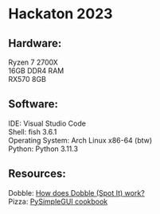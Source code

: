 <h1>Hackaton 2023</h1>
                 
<h2>Hardware:</h2>                                                                     
    Ryzen 7 2700X <br>
    16GB DDR4 RAM <br>
    RX570 8GB <br>

<h2>Software:</h2>
    IDE: Visual Studio Code <br>
    Shell: fish 3.6.1 <br>
    Operating System: Arch Linux x86-64 (btw) <br>
    Python: Python 3.11.3 <br>

<h2>Resources:</h2>
    Dobble:
    <a href="https://www.youtube.com/watch?v=VTDKqW_GLkw">How does Dobble (Spot It) work?</a><br>
    Pizza:
    <a href="https://www.pysimplegui.org/en/latest/cookbook/">PySimpleGUI cookbook</a>
